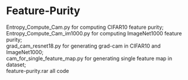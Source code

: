 # Feature-Purity


Entropy_Compute_Cam.py for computing CIFAR10 feature purity;    
Entropy_Compute_Cam_im1000.py for computing ImageNet1000 feature purity;   
grad_cam_resnet18.py for generating grad-cam in CIFAR10 and ImageNet1000;   
cam_for_single_feature_map.py for generating single feature map in dataset;   
feature-purity.rar  all code 
